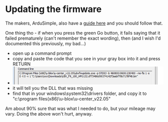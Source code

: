 # Updating the firmware


The makers, ArduSimple, also have a [guide here](https://www.ardusimple.com/zed-f9p-firmware-update-with-simplertk2b/) and you should follow that.

One thing tho - if when you press the green Go button, it fails saying that it failed prematurely (can't remember the exact wording), then (and I wish I'd documented this previously, my bad...)

- open up a command prompt
- copy and paste the code that you see in your gray box into it and press RETURN
- ![Code](ubxfirmware.png)
- it will tell you the DLL that was missing
- find that in your windows\system32\drivers folder, and copy it to "c:\program files(x86)\u-blox\u-center_v22.05"


Am about 90% sure that was what I needed to do, but your mileage may vary. Doing the above won't hurt, anyway.